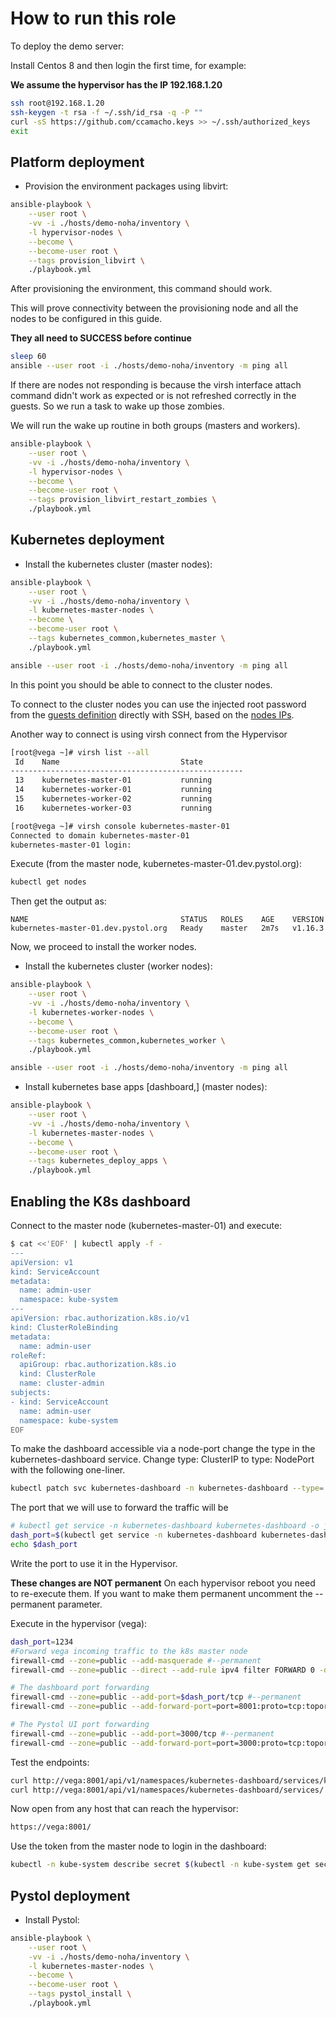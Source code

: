 # How to run this role

To deploy the demo server:

Install Centos 8 and then login the first time,
for example:

**We assume the hypervisor has the IP 192.168.1.20**

```bash
ssh root@192.168.1.20
ssh-keygen -t rsa -f ~/.ssh/id_rsa -q -P ""
curl -sS https://github.com/ccamacho.keys >> ~/.ssh/authorized_keys
exit
```

## Platform deployment

* Provision the environment packages using libvirt:

```bash
ansible-playbook \
    --user root \
    -vv -i ./hosts/demo-noha/inventory \
    -l hypervisor-nodes \
    --become \
    --become-user root \
    --tags provision_libvirt \
    ./playbook.yml
```

After provisioning the environment, this command should work.

This will prove connectivity between the provisioning node
and all the nodes to be configured in this guide.

**They all need to SUCCESS before continue**

```bash
sleep 60
ansible --user root -i ./hosts/demo-noha/inventory -m ping all
```

If there are nodes not responding is because the virsh interface attach
command didn't work as expected or is not refreshed correctly in the guests.
So we run a task to wake up those zombies.

We will run the wake up routine in both groups (masters and workers).

```bash
ansible-playbook \
    --user root \
    -vv -i ./hosts/demo-noha/inventory \
    -l hypervisor-nodes \
    --become \
    --become-user root \
    --tags provision_libvirt_restart_zombies \
    ./playbook.yml
```

## Kubernetes deployment

* Install the kubernetes cluster (master nodes):

```bash
ansible-playbook \
    --user root \
    -vv -i ./hosts/demo-noha/inventory \
    -l kubernetes-master-nodes \
    --become \
    --become-user root \
    --tags kubernetes_common,kubernetes_master \
    ./playbook.yml
```

```bash
ansible --user root -i ./hosts/demo-noha/inventory -m ping all
```

In this point you should be able to connect to the cluster nodes.

To connect to the cluster nodes you can use the injected root password from the
[guests definition](https://github.com/pystol/pystol-ansible/blob/master/roles/provision/libvirt/defaults/main.yml#L31)
directly with SSH, based on the
[nodes IPs](https://github.com/pystol/pystol-ansible/blob/master/hosts/demo-noha/inventory).

Another way to connect is using virsh connect from the Hypervisor

```bash
[root@vega ~]# virsh list --all
 Id    Name                           State
----------------------------------------------------
 13    kubernetes-master-01           running
 14    kubernetes-worker-01           running
 15    kubernetes-worker-02           running
 16    kubernetes-worker-03           running

[root@vega ~]# virsh console kubernetes-master-01
Connected to domain kubernetes-master-01
kubernetes-master-01 login:
```

Execute (from the master node, kubernetes-master-01.dev.pystol.org):

```bash
kubectl get nodes
```
Then get the output as:

```
NAME                                  STATUS   ROLES    AGE    VERSION
kubernetes-master-01.dev.pystol.org   Ready    master   2m7s   v1.16.3
```

Now, we proceed to install the worker nodes.

* Install the kubernetes cluster (worker nodes):

```bash
ansible-playbook \
    --user root \
    -vv -i ./hosts/demo-noha/inventory \
    -l kubernetes-worker-nodes \
    --become \
    --become-user root \
    --tags kubernetes_common,kubernetes_worker \
    ./playbook.yml
```

```bash
ansible --user root -i ./hosts/demo-noha/inventory -m ping all
```

* Install kubernetes base apps [dashboard,] (master nodes):

```bash
ansible-playbook \
    --user root \
    -vv -i ./hosts/demo-noha/inventory \
    -l kubernetes-master-nodes \
    --become \
    --become-user root \
    --tags kubernetes_deploy_apps \
    ./playbook.yml
```
## Enabling the K8s dashboard

Connect to the master node (kubernetes-master-01) and execute:

```bash
$ cat <<'EOF' | kubectl apply -f -
---
apiVersion: v1
kind: ServiceAccount
metadata:
  name: admin-user
  namespace: kube-system
---
apiVersion: rbac.authorization.k8s.io/v1
kind: ClusterRoleBinding
metadata:
  name: admin-user
roleRef:
  apiGroup: rbac.authorization.k8s.io
  kind: ClusterRole
  name: cluster-admin
subjects:
- kind: ServiceAccount
  name: admin-user
  namespace: kube-system
EOF
```

To make the dashboard accessible via a node-port
change the type in the kubernetes-dashboard service.
Change type: ClusterIP to type: NodePort with the following one-liner.

```bash
kubectl patch svc kubernetes-dashboard -n kubernetes-dashboard --type='json' -p '[{"op":"replace","path":"/spec/type","value":"NodePort"}]'
```

The port that we will use to forward the traffic will be

```bash
# kubectl get service -n kubernetes-dashboard kubernetes-dashboard -o json | grep nodePort | sed 's/[^0-9]*//g'
dash_port=$(kubectl get service -n kubernetes-dashboard kubernetes-dashboard -o json | grep nodePort | sed 's/[^0-9]*//g')
echo $dash_port
```

Write the port to use it in the Hypervisor.

**These changes are NOT permanent** On each hypervisor reboot
you need to re-execute them. If you want to make them permanent
uncomment the --permanent parameter.

Execute in the hypervisor (vega):

```bash
dash_port=1234
#Forward vega incoming traffic to the k8s master node
firewall-cmd --zone=public --add-masquerade #--permanent
firewall-cmd --zone=public --direct --add-rule ipv4 filter FORWARD 0 -d 0.0.0.0/0 -j ACCEPT #--permanent

# The dashboard port forwarding
firewall-cmd --zone=public --add-port=$dash_port/tcp #--permanent
firewall-cmd --zone=public --add-forward-port=port=8001:proto=tcp:toport=$dash_port:toaddr=10.0.0.1 #--permanent

# The Pystol UI port forwarding
firewall-cmd --zone=public --add-port=3000/tcp #--permanent
firewall-cmd --zone=public --add-forward-port=port=3000:proto=tcp:toport=3000:toaddr=10.0.0.1 #--permanent
```

Test the endpoints:

```bash
curl http://vega:8001/api/v1/namespaces/kubernetes-dashboard/services/kubernetes-dashboard/
curl http://vega:8001/api/v1/namespaces/kubernetes-dashboard/services/
```

Now open from any host that can reach the hypervisor:

```bash
https://vega:8001/
```

Use the token from the master node to login in the dashboard:

```bash
kubectl -n kube-system describe secret $(kubectl -n kube-system get secret | grep admin-user | awk '{print $1}') | grep ^token: | sed 's/token:[ ]*//'
```

## Pystol deployment

* Install Pystol:

```bash
ansible-playbook \
    --user root \
    -vv -i ./hosts/demo-noha/inventory \
    -l kubernetes-master-nodes \
    --become \
    --become-user root \
    --tags pystol_install \
    ./playbook.yml
```
